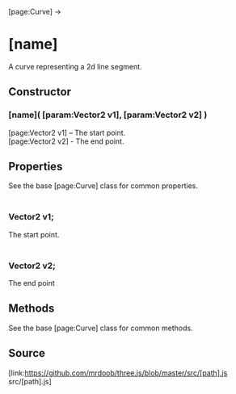 [page:Curve] →

# [name]

A curve representing a 2d line segment.

## Constructor

### [name]( [param:Vector2 v1], [param:Vector2 v2] )

[page:Vector2 v1] – The start point.  
[page:Vector2 v2] - The end point.

## Properties

See the base [page:Curve] class for common properties.

### <br/> Vector2 v1; <br/>

The start point.

### <br/> Vector2 v2; <br/>

The end point

## Methods

See the base [page:Curve] class for common methods.

## Source

[link:https://github.com/mrdoob/three.js/blob/master/src/[path].js
src/[path].js]

